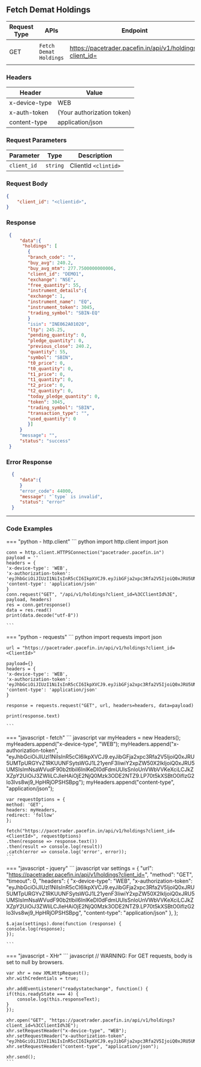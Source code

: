 ## Fetch Demat Holdings

| Request Type | APIs    | Endpoint                               | Description                     |
|-------------- | ------- | -------------------------------------- | --------------------------------- |
| GET           | `Fetch Demat Holdings`    | https://pacetrader.pacefin.in/api/v1/holdings?client_id=<ClientId> | Fetch demat holdings          |

### Headers
| Header | Value |
|-------------- | ------- |
x-device-type | WEB
x-auth-token | (Your authorization token)
content-type | application/json


### Request Parameters

| Parameter | Type | Description |
| --------- | ---- | ----------- |
| `client_id` | `string` | ClientId `<clintid>` |


### Request Body
```json
{
    "client_id": "<clientid>",
}
```


### Response
```json
 {
     "data":{
      "holdings": [
        {
        "branch_code": "",
        "buy_avg": 240.2,
        "buy_avg_mtm": 277.7500000000006,
        "client_id": "DEMO1",
        "exchange": "NSE",
        "free_quantity": 55,
        "instrument_details":{
        "exchange": 1,
        "instrument_name": "EQ",
        "instrument_token": 3045,
        "trading_symbol": "SBIN-EQ"
        }
        "isin": "INE062A01020",
        "ltp": 245.25,
        "pending_quantity": 0,
        "pledge_quantity": 0,
        "previous_close": 240.2,
        "quantity": 55,
        "symbol": "SBIN",
        "t0_price": 0,
        "t0_quantity": 0,
        "t1_price": 0,
        "t1_quantity": 0,
        "t2_price": 0,
        "t2_quantity": 0,
        "today_pledge_quantity": 0,
        "token": 3045,
        "trading_symbol": "SBIN",
        "transaction_type": "",
        "used_quantity": 0
        }]
     }
     "message": "",
     "status": "success"
 }
```

### Error Response
```json
  {
     "data":{
     }
     "error_code": 44000,
     "message": "`type` is invalid",
     "status": "error"
  }

```

____________________________________________________________________________________________________________________



### Code Examples

=== "python - http.client"
    ``` python
    import http.client
    import json

    conn = http.client.HTTPSConnection("pacetrader.pacefin.in")
    payload = ''
    headers = {
    'x-device-type': 'WEB',
    'x-authorization-token': 'eyJhbGciOiJIUzI1NiIsInR5cCI6IkpXVCJ9.eyJibGFja2xpc3Rfa2V5IjoiQ0xJRU5UMTpURGYvZ1RKUUNFSytsWGJ1L21yenF3IiwiY2xpZW50X2lkIjoiQ0xJRU5UMSIsImNsaWVudF90b2tlbiI6InlKeDI0dFdmUUlsSnloUnVWbVVKeXciLCJkZXZpY2UiOiJ3ZWIiLCJleHAiOjE2NjQ0Mzk3ODE2NTZ9.LP70t5kXSBtO0iflzG2lo3lvs8wj9_HpHRjOPSHSBpg',
    'content-type': 'application/json'
    }
    conn.request("GET", "/api/v1/holdings?client_id=%3CClientId%3E", payload, headers)
    res = conn.getresponse()
    data = res.read()
    print(data.decode("utf-8"))

    ```

=== "python - requests"
    ``` python
    import requests
    import json

    url = "https://pacetrader.pacefin.in/api/v1/holdings?client_id=<ClientId>"

    payload={}
    headers = {
    'x-device-type': 'WEB',
    'x-authorization-token': 'eyJhbGciOiJIUzI1NiIsInR5cCI6IkpXVCJ9.eyJibGFja2xpc3Rfa2V5IjoiQ0xJRU5UMTpURGYvZ1RKUUNFSytsWGJ1L21yenF3IiwiY2xpZW50X2lkIjoiQ0xJRU5UMSIsImNsaWVudF90b2tlbiI6InlKeDI0dFdmUUlsSnloUnVWbVVKeXciLCJkZXZpY2UiOiJ3ZWIiLCJleHAiOjE2NjQ0Mzk3ODE2NTZ9.LP70t5kXSBtO0iflzG2lo3lvs8wj9_HpHRjOPSHSBpg',
    'content-type': 'application/json'
    }

    response = requests.request("GET", url, headers=headers, data=payload)

    print(response.text)

    ```

=== "javascript - fetch"
    ``` javascript
    var myHeaders = new Headers();
    myHeaders.append("x-device-type", "WEB");
    myHeaders.append("x-authorization-token", "eyJhbGciOiJIUzI1NiIsInR5cCI6IkpXVCJ9.eyJibGFja2xpc3Rfa2V5IjoiQ0xJRU5UMTpURGYvZ1RKUUNFSytsWGJ1L21yenF3IiwiY2xpZW50X2lkIjoiQ0xJRU5UMSIsImNsaWVudF90b2tlbiI6InlKeDI0dFdmUUlsSnloUnVWbVVKeXciLCJkZXZpY2UiOiJ3ZWIiLCJleHAiOjE2NjQ0Mzk3ODE2NTZ9.LP70t5kXSBtO0iflzG2lo3lvs8wj9_HpHRjOPSHSBpg");
    myHeaders.append("content-type", "application/json");

    var requestOptions = {
    method: 'GET',
    headers: myHeaders,
    redirect: 'follow'
    };

    fetch("https://pacetrader.pacefin.in/api/v1/holdings?client_id=<ClientId>", requestOptions)
    .then(response => response.text())
    .then(result => console.log(result))
    .catch(error => console.log('error', error));
    ```

=== "javascript - jquery"
    ``` javascript
    var settings = {
    "url": "https://pacetrader.pacefin.in/api/v1/holdings?client_id=<ClientId>",
    "method": "GET",
    "timeout": 0,
    "headers": {
        "x-device-type": "WEB",
        "x-authorization-token": "eyJhbGciOiJIUzI1NiIsInR5cCI6IkpXVCJ9.eyJibGFja2xpc3Rfa2V5IjoiQ0xJRU5UMTpURGYvZ1RKUUNFSytsWGJ1L21yenF3IiwiY2xpZW50X2lkIjoiQ0xJRU5UMSIsImNsaWVudF90b2tlbiI6InlKeDI0dFdmUUlsSnloUnVWbVVKeXciLCJkZXZpY2UiOiJ3ZWIiLCJleHAiOjE2NjQ0Mzk3ODE2NTZ9.LP70t5kXSBtO0iflzG2lo3lvs8wj9_HpHRjOPSHSBpg",
        "content-type": "application/json"
    },
    };

    $.ajax(settings).done(function (response) {
    console.log(response);
    });
    
    ```

=== "javascript - XHr"
    ``` javascript
    // WARNING: For GET requests, body is set to null by browsers.

    var xhr = new XMLHttpRequest();
    xhr.withCredentials = true;

    xhr.addEventListener("readystatechange", function() {
    if(this.readyState === 4) {
        console.log(this.responseText);
    }
    });

    xhr.open("GET", "https://pacetrader.pacefin.in/api/v1/holdings?client_id=%3CClientId%3E");
    xhr.setRequestHeader("x-device-type", "WEB");
    xhr.setRequestHeader("x-authorization-token", "eyJhbGciOiJIUzI1NiIsInR5cCI6IkpXVCJ9.eyJibGFja2xpc3Rfa2V5IjoiQ0xJRU5UMTpURGYvZ1RKUUNFSytsWGJ1L21yenF3IiwiY2xpZW50X2lkIjoiQ0xJRU5UMSIsImNsaWVudF90b2tlbiI6InlKeDI0dFdmUUlsSnloUnVWbVVKeXciLCJkZXZpY2UiOiJ3ZWIiLCJleHAiOjE2NjQ0Mzk3ODE2NTZ9.LP70t5kXSBtO0iflzG2lo3lvs8wj9_HpHRjOPSHSBpg");
    xhr.setRequestHeader("content-type", "application/json");

    xhr.send();
    ```
